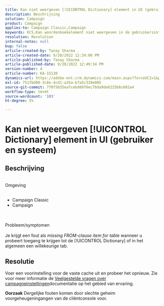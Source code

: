 ```yaml
---
title: Kan niet weergeven [!UICONTROL Dictionary] element in UI (gebruiker en systeem)
description: Beschrijving
solution: Campaign
product: Campaign
applies-to: Campaign Classic,Campaign
keywords: KCS,Kan woordenboekelement niet weergeven in de gebruikersinterface
resolution: Resolution
internal-notes: null
bug: false
article-created-by: Tanay Sharma .
article-created-date: 9/20/2022 12:34:06 PM
article-published-by: Tanay Sharma .
article-published-date: 9/20/2022 12:49:34 PM
version-number: 4
article-number: KA-15130
dynamics-url: https://adobe-ent.crm.dynamics.com/main.aspx?forceUCI=1&pagetype=entityrecord&etn=knowledgearticle&id=49ebe07f-e038-ed11-9db1-002248086735
exl-id: 751fbd00-3c8e-4cd1-a35a-b7a5c339e005
source-git-commit: 7f0f5035ea7cebd60f6ec7bda9de6225b6c602a4
workflow-type: tm+mt
source-wordcount: '103'
ht-degree: 5%

---
```


# Kan niet weergeven [!UICONTROL Dictionary] element in UI (gebruiker en systeem)

## Beschrijving

<br>Omgeving<br><br>
- Campaign Classic
- Campaign



<br><br>Probleem/symptomen<br><br>
Je krijgt een fout als *missing FROM-clause item for table* wanneer u probeert toegang te krijgen tot de [!UICONTROL Dictionary] of in het algemeen een willekeurige tab.


## Resolutie






Voer een voorinstelling voor de vaste cache uit en probeer het opnieuw. Zie voor meer informatie de [Veelgestelde vragen over campagneinstellingen](https://experienceleague.adobe.com/docs/campaign-classic/using/getting-started/starting-with-adobe-campaign/faq/faq-campaign-config.html?lang=en)documentatie op het gebied van ervaring.


<b>Oorzaak</b>
Dergelijke fouten komen door slechte geheim voorgeheugeningangen van de cliëntconsole voor.
